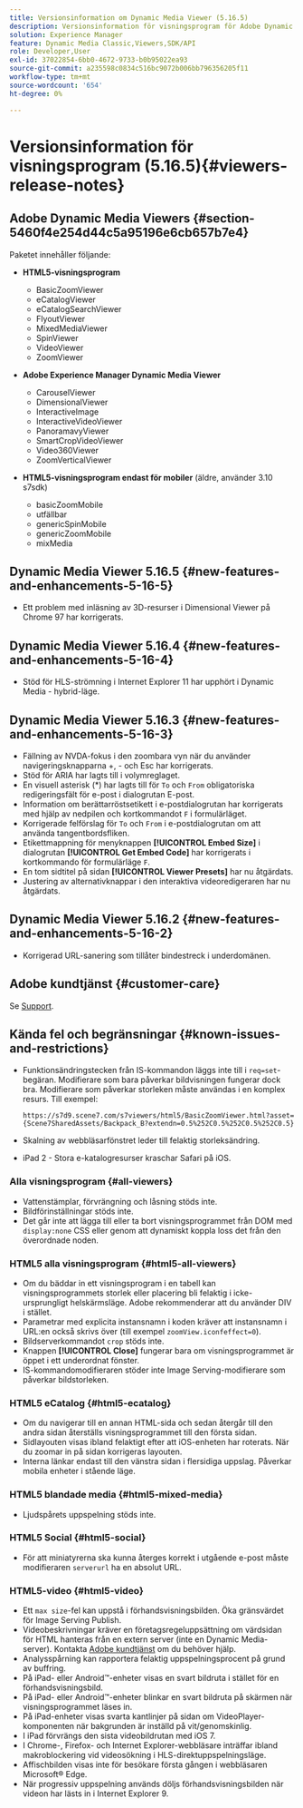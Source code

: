 ```yaml
---
title: Versionsinformation om Dynamic Media Viewer (5.16.5)
description: Versionsinformation för visningsprogram för Adobe Dynamic Media.
solution: Experience Manager
feature: Dynamic Media Classic,Viewers,SDK/API
role: Developer,User
exl-id: 37022854-6bb0-4672-9733-b0b95022ea93
source-git-commit: a235598c0834c516bc9072b006bb796356205f11
workflow-type: tm+mt
source-wordcount: '654'
ht-degree: 0%

---
```


# Versionsinformation för visningsprogram (5.16.5){#viewers-release-notes}

<!-- Updated March 03, 2022 for the 5.16.5 release. Contact is Deepa Gupta-->

<!-- hide: yes
hidefromtoc: yes-->

<!-- robots: noindex
googlebot: noindex -->

## Adobe Dynamic Media Viewers {#section-5460f4e254d44c5a95196e6cb657b7e4}

Paketet innehåller följande:

* **HTML5-visningsprogram**

   * BasicZoomViewer
   * eCatalogViewer
   * eCatalogSearchViewer
   * FlyoutViewer
   * MixedMediaViewer
   * SpinViewer
   * VideoViewer
   * ZoomViewer

* **Adobe Experience Manager Dynamic Media Viewer**

   * CarouselViewer
   * DimensionalViewer
   * InteractiveImage
   * InteractiveVideoViewer
   * PanoramavyViewer
   * SmartCropVideoViewer
   * Video360Viewer
   * ZoomVerticalViewer

* **HTML5-visningsprogram endast för mobiler** (äldre, använder 3.10 s7sdk)

   * basicZoomMobile
   * utfällbar
   * genericSpinMobile
   * genericZoomMobile
   * mixMedia


## Dynamic Media Viewer 5.16.5 {#new-features-and-enhancements-5-16-5}

* Ett problem med inläsning av 3D-resurser i Dimensional Viewer på Chrome 97 har korrigerats.

## Dynamic Media Viewer 5.16.4 {#new-features-and-enhancements-5-16-4}

* Stöd för HLS-strömning i Internet Explorer 11 har upphört i Dynamic Media - hybrid-läge.

## Dynamic Media Viewer 5.16.3 {#new-features-and-enhancements-5-16-3}

* Fällning av NVDA-fokus i den zoombara vyn när du använder navigeringsknapparna +, - och Esc har korrigerats. <!-- (CQ-4290719) -->
* Stöd för ARIA har lagts till i volymreglaget. <!--  (CQ-4324080) -->
* En visuell asterisk (*) har lagts till för `To` och `From` obligatoriska redigeringsfält för e-post i dialogrutan E-post. <!-- (CQ-4290935) -->
* Information om berättarröstsetikett i e-postdialogrutan har korrigerats med hjälp av nedpilen och kortkommandot `F` i formulärläget. <!-- (CQ-4290934) -->
* Korrigerade felförslag för `To` och `From` i e-postdialogrutan om att använda tangentbordsfliken. <!-- (CQ-4290930) -->
* Etikettmappning för menyknappen **[!UICONTROL Embed Size]** i dialogrutan **[!UICONTROL Get Embed Code]** har korrigerats i kortkommando för formulärläge `F`. <!-- (CQ-4290929) -->
* En tom sidtitel på sidan **[!UICONTROL Viewer Presets]** har nu åtgärdats. <!-- (CQ-4290936) -->
* Justering av alternativknappar i den interaktiva videoredigeraren har nu åtgärdats. <!-- (CQ-4330159) -->

## Dynamic Media Viewer 5.16.2 {#new-features-and-enhancements-5-16-2}

* Korrigerad URL-sanering som tillåter bindestreck i underdomänen. <!-- (CQ-4327691) -->

## Adobe kundtjänst {#customer-care}

Se [Support](https://experienceleague.adobe.com/docs/dynamic-media-classic/using/intro/support.html#intro).

## Kända fel och begränsningar {#known-issues-and-restrictions}

* Funktionsändringstecken från IS-kommandon läggs inte till i `req=set`-begäran. Modifierare som bara påverkar bildvisningen fungerar dock bra. Modifierare som påverkar storleken måste användas i en komplex resurs. Till exempel:

  `https://s7d9.scene7.com/s7viewers/html5/BasicZoomViewer.html?asset= {Scene7SharedAssets/Backpack_B?extendn=0.5%252C0.5%252C0.5%252C0.5}`

* Skalning av webbläsarfönstret leder till felaktig storleksändring.
* iPad 2 - Stora e-katalogresurser kraschar Safari på iOS.

### Alla visningsprogram {#all-viewers}

* Vattenstämplar, förvrängning och låsning stöds inte.
* Bildförinställningar stöds inte.
* Det går inte att lägga till eller ta bort visningsprogrammet från DOM med `display:none` CSS eller genom att dynamiskt koppla loss det från den överordnade noden.

### HTML5 alla visningsprogram {#html5-all-viewers}

* Om du bäddar in ett visningsprogram i en tabell kan visningsprogrammets storlek eller placering bli felaktig i icke-ursprungligt helskärmsläge. Adobe rekommenderar att du använder DIV i stället.
* Parametrar med explicita instansnamn i koden kräver att instansnamn i URL:en också skrivs över (till exempel `zoomView.iconfeffect=0`).
* Bildserverkommandot `crop` stöds inte.
* Knappen **[!UICONTROL Close]** fungerar bara om visningsprogrammet är öppet i ett underordnat fönster.
* IS-kommandomodifieraren stöder inte Image Serving-modifierare som påverkar bildstorleken.

### HTML5 eCatalog {#html5-ecatalog}

* Om du navigerar till en annan HTML-sida och sedan återgår till den andra sidan återställs visningsprogrammet till den första sidan.
* Sidlayouten visas ibland felaktigt efter att iOS-enheten har roterats. När du zoomar in på sidan korrigeras layouten.
* Interna länkar endast till den vänstra sidan i flersidiga uppslag. Påverkar mobila enheter i stående läge.

### HTML5 blandade media {#html5-mixed-media}

* Ljudspårets uppspelning stöds inte.

### HTML5 Social {#html5-social}

* För att miniatyrerna ska kunna återges korrekt i utgående e-post måste modifieraren `serverurl` ha en absolut URL.

### HTML5-video {#html5-video}

* Ett `max size`-fel kan uppstå i förhandsvisningsbilden. Öka gränsvärdet för Image Serving Publish.
* Videobeskrivningar kräver en företagsregeluppsättning om värdsidan för HTML hanteras från en extern server (inte en Dynamic Media-server). Kontakta [Adobe kundtjänst](https://experienceleague.adobe.com/docs/dynamic-media-classic/using/intro/support.html#intro) om du behöver hjälp.
* Analysspårning kan rapportera felaktig uppspelningsprocent på grund av buffring.
* På iPad- eller Android™-enheter visas en svart bildruta i stället för en förhandsvisningsbild.
* På iPad- eller Android™-enheter blinkar en svart bildruta på skärmen när visningsprogrammet läses in.
* På iPad-enheter visas svarta kantlinjer på sidan om VideoPlayer-komponenten när bakgrunden är inställd på vit/genomskinlig.
* I iPad förvrängs den sista videobildrutan med iOS 7.
* I Chrome-, Firefox- och Internet Explorer-webbläsare inträffar ibland makroblockering vid videosökning i HLS-direktuppspelningsläge.
* Affischbilden visas inte för besökare första gången i webbläsaren Microsoft® Edge.
* När progressiv uppspelning används döljs förhandsvisningsbilden när videon har lästs in i Internet Explorer 9.

